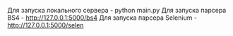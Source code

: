 Для запуска локального сервера - python main.py
Для запуска парсера BS4 - http://127.0.0.1:5000/bs4
Для запуска парсера Selenium - http://127.0.0.1:5000/selen
